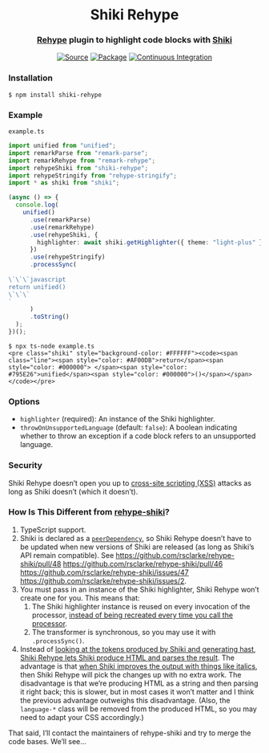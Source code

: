 <h1 align="center">Shiki Rehype</h1>
<h3 align="center"><a href="https://github.com/rehypejs/rehype">Rehype</a> plugin to highlight code blocks with <a href="https://shiki.matsu.io">Shiki</a></h3>
<p align="center">
<a href="https://github.com/leafac/shiki-rehype"><img src="https://img.shields.io/badge/Source---" alt="Source"></a>
<a href="https://www.npmjs.com/package/shiki-rehype"><img alt="Package" src="https://badge.fury.io/js/shiki-rehype.svg"></a>
<a href="https://github.com/leafac/shiki-rehype/actions"><img src="https://github.com/leafac/shiki-rehype/workflows/.github/workflows/main.yml/badge.svg" alt="Continuous Integration"></a>
</p>

### Installation

```console
$ npm install shiki-rehype
```

### Example

`example.ts`

```ts
import unified from "unified";
import remarkParse from "remark-parse";
import remarkRehype from "remark-rehype";
import rehypeShiki from "shiki-rehype";
import rehypeStringify from "rehype-stringify";
import * as shiki from "shiki";

(async () => {
  console.log(
    unified()
      .use(remarkParse)
      .use(remarkRehype)
      .use(rehypeShiki, {
        highlighter: await shiki.getHighlighter({ theme: "light-plus" }),
      })
      .use(rehypeStringify)
      .processSync(
        `
\`\`\`javascript
return unified()
\`\`\`
`
      )
      .toString()
  );
})();
```

```console
$ npx ts-node example.ts
<pre class="shiki" style="background-color: #FFFFFF"><code><span class="line"><span style="color: #AF00DB">return</span><span style="color: #000000"> </span><span style="color: #795E26">unified</span><span style="color: #000000">()</span></span></code></pre>
```

### Options

- `highlighter` (required): An instance of the Shiki highlighter.
- `throwOnUnsupportedLanguage` (default: `false`): A boolean indicating whether to throw an exception if a code block refers to an unsupported language.

### Security

Shiki Rehype doesn’t open you up to [cross-site scripting (XSS)](https://en.wikipedia.org/wiki/Cross-site_scripting) attacks as long as Shiki doesn’t (which it doesn’t).

### How Is This Different from [rehype-shiki](https://github.com/rsclarke/rehype-shiki)?

1. TypeScript support.
2. Shiki is declared as a [`peerDependency`](https://docs.npmjs.com/cli/v6/configuring-npm/package-json#peerdependencies), so Shiki Rehype doesn’t have to be updated when new versions of Shiki are released (as long as Shiki’s API remain compatible). See https://github.com/rsclarke/rehype-shiki/pull/48 https://github.com/rsclarke/rehype-shiki/pull/46 https://github.com/rsclarke/rehype-shiki/issues/47 https://github.com/rsclarke/rehype-shiki/issues/2.
3. You must pass in an instance of the Shiki highlighter, Shiki Rehype won’t create one for you. This means that:
   1. The Shiki highlighter instance is reused on every invocation of the processor, [instead of being recreated every time you call the processor](https://github.com/rsclarke/rehype-shiki/blob/3ebaeab3297d1cbe9ac75e2294ab636bbe250541/index.js#L38-L43).
   2. The transformer is synchronous, so you may use it with `.processSync()`.
4. Instead of [looking at the tokens produced by Shiki and generating hast](https://github.com/rsclarke/rehype-shiki/blob/3ebaeab3297d1cbe9ac75e2294ab636bbe250541/index.js#L69-L97), [Shiki Rehype lets Shiki produce HTML and parses the result](https://github.com/leafac/shiki-rehype/blob/a745b01d98608fb934c1bdbe9a1399e8b9dec1ed/src/index.ts#L32-L39). The advantage is that [when Shiki improves the output with things like italics](https://github.com/shikijs/shiki/pull/23), then Shiki Rehype will pick the changes up with no extra work. The disadvantage is that we’re producing HTML as a string and then parsing it right back; this is slower, but in most cases it won’t matter and I think the previous advantage outweighs this disadvantage. (Also, the `language-*` class will be removed from the produced HTML, so you may need to adapt your CSS accordingly.)

That said, I’ll contact the maintainers of rehype-shiki and try to merge the code bases. We’ll see…
